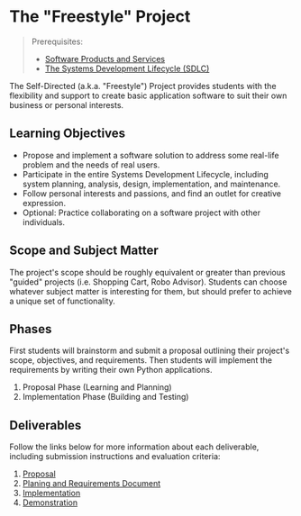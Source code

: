 # The "Freestyle" Project

> Prerequisites:
>   + [Software Products and Services](/units/unit-10.md)
>   + [The Systems Development Lifecycle (SDLC)](/units/unit-10.md)

The Self-Directed (a.k.a. "Freestyle") Project provides students with the flexibility and support to create basic application software to suit their own business or personal interests.

## Learning Objectives

  + Propose and implement a software solution to address some real-life problem and the needs of real users.
  + Participate in the entire Systems Development Lifecycle, including system planning, analysis, design, implementation, and maintenance.
  + Follow personal interests and passions, and find an outlet for creative expression.
  + Optional: Practice collaborating on a software project with other individuals.

## Scope and Subject Matter

The project's scope should be roughly equivalent or greater than previous "guided" projects (i.e. Shopping Cart, Robo Advisor). Students can choose whatever subject matter is interesting for them, but should prefer to achieve a unique set of functionality.

## Phases

First students will brainstorm and submit a proposal outlining their project's scope, objectives, and requirements. Then students will implement the requirements by writing their own Python applications.

  1. Proposal Phase (Learning and Planning)
  2. Implementation Phase (Building and Testing)

## Deliverables

Follow the links below for more information about each deliverable, including submission instructions and evaluation criteria:

  1. [Proposal](proposal.md)
  2. [Planing and Requirements Document](plan.md)
  3. [Implementation](implementation.md)
  4. [Demonstration](demo.md)
